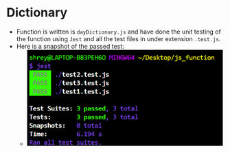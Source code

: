 # Dictionary

- Function is written is `dayDictionary.js` and have done the unit testing of the function using `Jest` and all the test files in under extension `.test.js`.
- Here is a snapshot of the passed test: 
  - <img src="https://github.com/shreyshreyansh/Dictionary/blob/master/Screenshot%202021-01-30%20140415.png">

